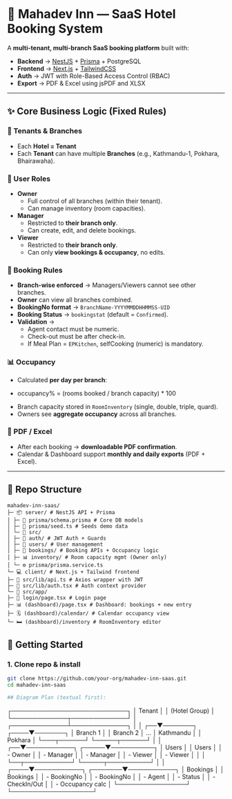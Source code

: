 # 🏨 Mahadev Inn — SaaS Hotel Booking System

A **multi-tenant, multi-branch SaaS booking platform** built with:

* **Backend** → [NestJS](https://nestjs.com/) + [Prisma](https://www.prisma.io/) + PostgreSQL  
* **Frontend** → [Next.js](https://nextjs.org/) + [TailwindCSS](https://tailwindcss.com/)  
* **Auth** → JWT with Role-Based Access Control (RBAC)  
* **Export** → PDF & Excel using jsPDF and XLSX  

---

## ✨ Core Business Logic (Fixed Rules)

### 🎯 Tenants & Branches
* Each **Hotel = Tenant**  
* Each **Tenant** can have multiple **Branches** (e.g., Kathmandu-1, Pokhara, Bhairawaha).  

### 👥 User Roles
* **Owner**
  * Full control of all branches (within their tenant).
  * Can manage inventory (room capacities).  
* **Manager**
  * Restricted to **their branch only**.
  * Can create, edit, and delete bookings.  
* **Viewer**
  * Restricted to **their branch only**.
  * Can only **view bookings & occupancy**, no edits.  

### 📝 Booking Rules
* **Branch-wise enforced** → Managers/Viewers cannot see other branches.  
* **Owner** can view all branches combined.  
* **BookingNo format** → `BranchName-YYYYMMDDHHMMSS-UID`  
* **Booking Status** → `bookingstat` (default = `Confirmed`).  
* **Validation** →  
  - Agent contact must be numeric.  
  - Check-out must be after check-in.  
  - If Meal Plan = `EPKitchen`, selfCooking (numeric) is mandatory.  

### 📊 Occupancy
* Calculated **per day per branch**:
- occupancy% = (rooms booked / branch capacity) * 100
* Branch capacity stored in `RoomInventory` (single, double, triple, quard).  
* Owners see **aggregate occupancy** across all branches.  

### 📄 PDF / Excel
* After each booking → **downloadable PDF confirmation**.  
* Calendar & Dashboard support **monthly and daily exports** (PDF + Excel).  

---

## 📂 Repo Structure
```
mahadev-inn-saas/
├─ 📦 server/ # NestJS API + Prisma
│ ├─ 📄 prisma/schema.prisma # Core DB models
│ ├─ 🌱 prisma/seed.ts # Seeds demo data
│ └─ 📂 src/
│ ├─ 🔑 auth/ # JWT Auth + Guards
│ ├─ 👥 users/ # User management
│ ├─ 🏨 bookings/ # Booking APIs + Occupancy logic
│ ├─ 📊 inventory/ # Room capacity mgmt (Owner only)
│ └─ ⚙️ prisma/prisma.service.ts
└─ 💻 client/ # Next.js + Tailwind frontend
├─ 🔌 src/lib/api.ts # Axios wrapper with JWT
├─ 🔐 src/lib/auth.tsx # Auth context provider
└─ 📂 src/app/
├─ 🔑 login/page.tsx # Login page
├─ 📊 (dashboard)/page.tsx # Dashboard: bookings + new entry
├─ 🗓️ (dashboard)/calendar/ # Calendar occupancy view
└─ 🛏️ (dashboard)/inventory # RoomInventory editor
```

## 🚀 Getting Started

### 1. Clone repo & install
```bash
git clone https://github.com/your-org/mahadev-inn-saas.git
cd mahadev-inn-saas

## Diagram Plan (textual first):
```
   ┌───────────────────────────┐
   │         Tenant            │
   │     (Hotel Group)         │
   └─────────────┬─────────────┘
                 │
   ┌─────────────┴─────────────┐
   │                           │
┌──▼───────┐              ┌────▼───────┐
│ Branch 1 │              │ Branch 2   │   ...
│ Kathmandu │              │ Pokhara    │
└───┬──────┘              └─────┬──────┘
    │                            │
 ┌──▼───────────┐          ┌─────▼──────────┐
 │ Users        │          │ Users          │
 │ - Owner      │          │ - Manager      │
 │ - Manager    │          │ - Viewer       │
 │ - Viewer     │          │                │
 └──┬───────────┘          └─────┬──────────┘
     │                            │
┌────▼───────────┐        ┌───────▼───────────┐
│ Bookings       │        │ Bookings          │
│ - BookingNo    │        │ - BookingNo       │
│ - Agent        │        │ - Status          │
│ - CheckIn/Out  │        │ - Occupancy calc  │
└────────────────┘        └───────────────────┘
```
